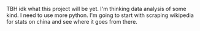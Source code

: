 TBH idk what this project will be yet. I'm thinking data analysis of some kind. I need to use more python.
I'm going to start with scraping wikipedia for stats on china and see where it goes from there.
